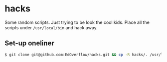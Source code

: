 # hacks

Some random scripts. Just trying to be look the cool kids. Place all the scripts under `/usr/local/bin` and hack away.

## Set-up oneliner

```bash
$ git clone git@github.com:EdOverflow/hacks.git && cp -R hacks/. /usr/local/bin/ && echo "You can delete the ./hacks/ folder now."
```
